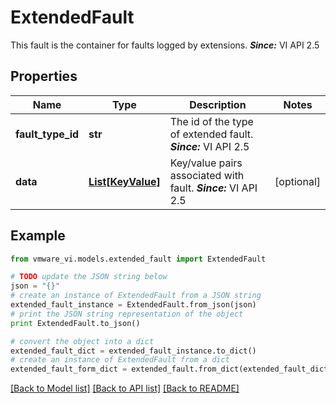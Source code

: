 # ExtendedFault

This fault is the container for faults logged by extensions.  ***Since:*** VI API 2.5 

## Properties
Name | Type | Description | Notes
------------ | ------------- | ------------- | -------------
**fault_type_id** | **str** | The id of the type of extended fault.  ***Since:*** VI API 2.5  | 
**data** | [**List[KeyValue]**](KeyValue.md) | Key/value pairs associated with fault.  ***Since:*** VI API 2.5  | [optional] 

## Example

```python
from vmware_vi.models.extended_fault import ExtendedFault

# TODO update the JSON string below
json = "{}"
# create an instance of ExtendedFault from a JSON string
extended_fault_instance = ExtendedFault.from_json(json)
# print the JSON string representation of the object
print ExtendedFault.to_json()

# convert the object into a dict
extended_fault_dict = extended_fault_instance.to_dict()
# create an instance of ExtendedFault from a dict
extended_fault_form_dict = extended_fault.from_dict(extended_fault_dict)
```
[[Back to Model list]](../README.md#documentation-for-models) [[Back to API list]](../README.md#documentation-for-api-endpoints) [[Back to README]](../README.md)


